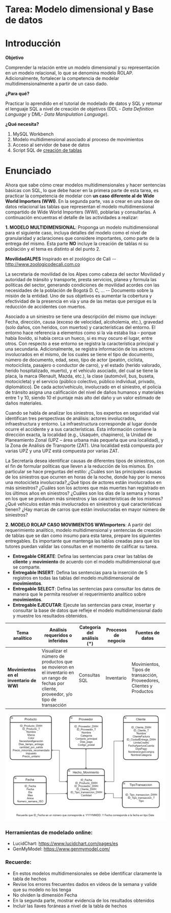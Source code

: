 # Tarea: Modelo dimensional y Base de datos

# Introducción

**Objetivo**

Comprender la relación entre un modelo dimensional y su representación en un modelo relacional, lo que se denomina modelo ROLAP. Adicionalmente, fortalecer la competencia de modelar multidimensionalmente a partir de un caso dado.

**¿Para qué?**

Practicar lo aprendido en el tutorial de modelado de datos y SQL y retomar el lenguaje SQL a nivel de creación de objetivos (DDL - _Data Definition Language_ y DML- _Data Manipulation Language_).

**¿Qué necesita?**

1. MySQL Workbench
2. Modelo multidimensional asociado al proceso de movimientos
3. Acceso al servidor de base de datos 
4. Script SQL de [creación de tablas](scriptTarea.sql)

# Enunciado
Ahora que sabe cómo crear modelos multidimensionales y hacer sentencias básicas con SQL, lo que debe hacer en la primera parte de esta tarea, es practicar la competencia de modelar con **un caso diferente al de Wide World Importers (WWI)**. En la segunda parte, vas a crear en una base de datos relacional las tablas que representan el modelo multidimensional compartido de Wide World Importers (WWI), poblarlas y consultarlas. A continuación encuentras el detalle de las actividades a realizar:  

**1. MODELO MULTIDIMENSIONAL**: Proponga un modelo multidimensional para el siguiente caso, incluya detalles del modelo como el nivel de granularidad y aclaraciones que considere importantes, como parte de la entrega del mismo. Esta parte **NO** incluye la creación de tablas ni su población y el tema es distinto al del punto 2.

**MovilidadALPES** 
Inspirado en el zoológico de Cali -- http://www.zoologicodecali.com.co 

La secretaria de movilidad de los Alpes como cabeza del sector Movilidad y autoridad de tránsito y transporte, presta servicios, planea y formula las políticas del sector, generando condiciones de movilidad acordes con las necesidades de la población de Bogotá D. C, … -- Documento sobre la misión de la entidad. Uno de sus objetivos es aumentar la cobertura y efectividad de la presencia en vía y una de las metas que persigue es la reducción de accidentes con muertos.

Asociado a un siniestro se tiene una descripción del mismo que incluye: Fecha,  dirección, causa (exceso de velocidad, alcoholemia, etc.), gravedad (solo daños, con heridos, con muertos) y características del entorno. El entorno hace referencia a elementos como si la vía estaba lisa – porque había llovido, si había cerca un hueco, si es muy oscuro el lugar, entre otros. Con respecto a ese entorno se registra la característica principal y una secundaria. Adicionalmente, se registra información de los actores involucrados en el mismo, de los cuales se tiene el tipo de documento, número de documento, edad, sexo, tipo de actor (peatón, ciclista, motociclista, pasajero o conductor de carro), y el estado (herido valorado, herido hospitalizado, muerto), y el vehículo asociado, del cual se tiene la placa, la marca (Renault, Mazda, etc.), la clase (automóvil, bus, buseta, motocicleta) y el servicio (público colectivo, público individual, privado, diplomático). De cada actor/vehículo, involucrado en el siniestro, el policía de tránsito asigna una calificación del nivel de daños humanos y materiales entre 1 y 10, siendo 10 el puntaje más alto del daño y un valor estimado de daños materiales.

Cuando se habla de analizar los siniestros, los expertos en seguridad vial identifican tres perspectivas de análisis: actores involucrados, infraestructura y entorno. La infraestructura corresponde al lugar donde ocurre el accidente y a sus características. Esta información contiene la dirección exacta, la localidad (e.g., Usaquén, chapinero), la Unidad de Planeamiento Zonal (UPZ – área urbana más pequeña que una localidad), y la Zona de Análisis de Transporte (ZAT). Una localidad está compuesta por varias UPZ y una UPZ está compuesta por varias ZAT.

La Secretaría desea identificar causas de diferentes tipos de siniestros, con el fin de formular políticas que lleven a la reducción de los mismos. En particular se hace preguntas del estilo: ¿Cuáles son las principales causas de los siniestros que ocurren en horas de la noche, donde hay por lo menos una motocicleta involucrada?,¿Qué tipos de actores están involucrados en más siniestros? ¿Cuáles son los actores que más muertes han registrado en los últimos años en siniestros? ¿Cuáles son los días de la semana y horas en los que se producen más siniestros y las características de los mismos? ¿Qué vehículos están más involucrados en siniestros y qué características tienen? ¿Hay marcas de carros que están involucradas en mayor número de siniestros?


**2. MODELO ROLAP CASO MOVIMIENTOS WWImporters**: A partir del requerimiento analítico, modelo multidimensional y sentencias de creación de tablas que se dan como insumo para esta tarea, prepare los siguientes entregables.
Es importante que mantenga las tablas creadas para que los tutores puedan validar las consultas en el momento de calificar su tarea.

-	**Entregable CREATE**: Defina las sentencias para crear las tablas de **cliente** y **movimiento** de acuerdo con el modelo multidimensional que se comparte.
-	**Entregable INSERT**: Defina las sentencias para la inserción de 5 registros en todas las tablas del modelo multidimensional de **movimientos**.
-	**Entregable SELECT**: Defina las sentencias para consultar los datos de manera que le permita resolver el requerimiento analítico sobre **movimientos**. 
-	**Entregable EJECUTAR**: Ejecute las sentencias para crear, insertar y consultar la base de datos que refleje el modelo multidimensional dado y muestre los resultados obtenidos.

| **Tema analítico**                                               | **Análisis requeridos o inferidos**                                                                                                       | **Categoría del análisis (\*)** | **Procesos de negocio** | **Fuentes de datos**                                                    |
| ---------------------------------------------------------------- | ----------------------------------------------------------------------------------------------------------------------------------------- | ------------------------------- | ----------------------- | ----------------------------------------------------------------------- |
| **Movimientos en el inventario de WWI** | Visualizar el número de productos que se movieron en el inventario en un rango de fechas por cliente, proveedor, y/o tipo de transacción | Consultas SQL             | Inventario                  | Movimientos, Tipos de transacción, Proveedores, Clientes y Productos  |

![Modelo moimientos](Img/Modelo%20movimiento.png)

### Herramientas de modelado online:
- LucidChart: https://www.lucidchart.com/pages/es
- GenMyModel: https://www.genmymodel.com/

### Recuerde:
- En estos modelos multidimensionales se debe identificar claramente la tabla de hechos
- Revise los errores frecuentes dados en videos de la semana y valide que su modelo no los tenga
- No olviden la dimensión Fecha
- En la segunda parte, mostrar evidencia de los resultados obtenidos
- Incluir las llaves foráneas a nivel de la tabla de hechos
